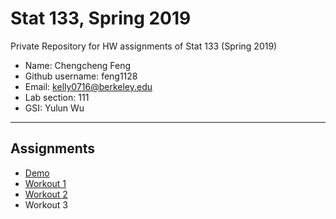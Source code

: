 # Stat 133, Spring 2019

Private Repository for HW assignments of Stat 133 (Spring 2019)

- Name: Chengcheng Feng
- Github username: feng1128
- Email: kelly0716@berkeley.edu
- Lab section: 111
- GSI: Yulun Wu

-----

## Assignments

- [Demo](demo)
- [Workout 1](workout01)
- [Workout 2](workout02)
- Workout 3


